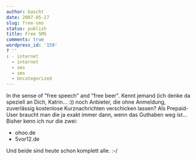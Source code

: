 ```yaml
---
author: bascht
date: 2007-05-27
slug: free-sms
status: publish
title: Free SMS
comments: true
wordpress_id: '159'
? ''
: - internet
  - internet
  - sms
  - sms
  - Uncategorized
---
```


In the sense of "free speech" and "free beer". Kennt jemand (ich
denke da speziell an Dich, Katrin... :)) noch Anbieter, die ohne
Anmeldung, zuverlässig kostenlose Kurznachrichten verschicken
lassen? Als Prepaid-User braucht man die ja exakt immer dann, wenn
das Guthaben weg ist... Bisher kenn ich nur die zwei:
-   ohoo.de
-   5vor12.de

Und beide sind heute schon komplett alle. :-/


